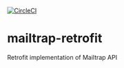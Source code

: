 [![CircleCI](https://circleci.com/gh/FingolfinTEK/mailtrap-retrofit/tree/master.svg?style=shield)](https://circleci.com/gh/FingolfinTEK/mailtrap-retrofit/tree/master)

# mailtrap-retrofit
Retrofit implementation of Mailtrap API
